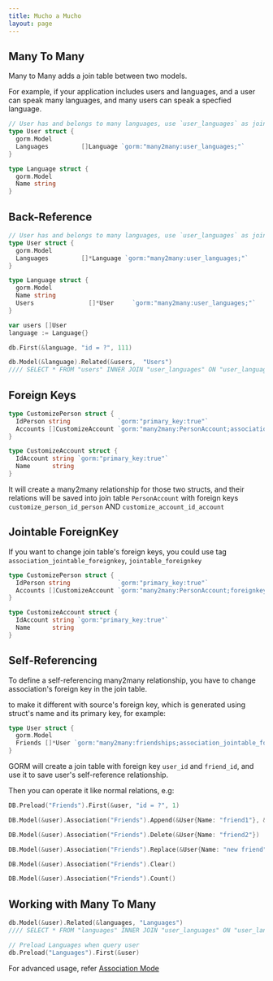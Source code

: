```yaml
---
title: Mucho a Mucho
layout: page
---
```


## Many To Many

Many to Many adds a join table between two models.

For example, if your application includes users and languages, and a user can speak many languages, and many users can speak a specfied language.

```go
// User has and belongs to many languages, use `user_languages` as join table
type User struct {
  gorm.Model
  Languages         []Language `gorm:"many2many:user_languages;"`
}

type Language struct {
  gorm.Model
  Name string
}
```

## Back-Reference

```go
// User has and belongs to many languages, use `user_languages` as join table
type User struct {
  gorm.Model
  Languages         []*Language `gorm:"many2many:user_languages;"`
}

type Language struct {
  gorm.Model
  Name string
  Users               []*User     `gorm:"many2many:user_languages;"`
}

var users []User
language := Language{}

db.First(&language, "id = ?", 111)

db.Model(&language).Related(&users,  "Users")
//// SELECT * FROM "users" INNER JOIN "user_languages" ON "user_languages"."user_id" = "users"."id" WHERE  ("user_languages"."language_id" IN ('111'))
```

## Foreign Keys

```go
type CustomizePerson struct {
  IdPerson string             `gorm:"primary_key:true"`
  Accounts []CustomizeAccount `gorm:"many2many:PersonAccount;association_foreignkey:idAccount;foreignkey:idPerson"`
}

type CustomizeAccount struct {
  IdAccount string `gorm:"primary_key:true"`
  Name      string
}
```

It will create a many2many relationship for those two structs, and their relations will be saved into join table `PersonAccount` with foreign keys `customize_person_id_person` AND `customize_account_id_account`

## Jointable ForeignKey

If you want to change join table's foreign keys, you could use tag `association_jointable_foreignkey`, `jointable_foreignkey`

```go
type CustomizePerson struct {
  IdPerson string             `gorm:"primary_key:true"`
  Accounts []CustomizeAccount `gorm:"many2many:PersonAccount;foreignkey:idPerson;association_foreignkey:idAccount;association_jointable_foreignkey:account_id;jointable_foreignkey:person_id;"`
}

type CustomizeAccount struct {
  IdAccount string `gorm:"primary_key:true"`
  Name      string
}
```

## Self-Referencing

To define a self-referencing many2many relationship, you have to change association's foreign key in the join table.

to make it different with source's foreign key, which is generated using struct's name and its primary key, for example:

```go
type User struct {
  gorm.Model
  Friends []*User `gorm:"many2many:friendships;association_jointable_foreignkey:friend_id"`
}
```

GORM will create a join table with foreign key `user_id` and `friend_id`, and use it to save user's self-reference relationship.

Then you can operate it like normal relations, e.g:

```go
DB.Preload("Friends").First(&user, "id = ?", 1)

DB.Model(&user).Association("Friends").Append(&User{Name: "friend1"}, &User{Name: "friend2"})

DB.Model(&user).Association("Friends").Delete(&User{Name: "friend2"})

DB.Model(&user).Association("Friends").Replace(&User{Name: "new friend"})

DB.Model(&user).Association("Friends").Clear()

DB.Model(&user).Association("Friends").Count()
```

## Working with Many To Many

```go
db.Model(&user).Related(&languages, "Languages")
//// SELECT * FROM "languages" INNER JOIN "user_languages" ON "user_languages"."language_id" = "languages"."id" WHERE "user_languages"."user_id" = 111

// Preload Languages when query user
db.Preload("Languages").First(&user)
```

For advanced usage, refer [Association Mode](associations.html#Association-Mode)